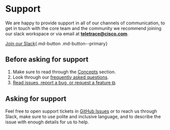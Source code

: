 # Support

We are happy to provide support in all of our channels of communication,
to get in touch with the core team and the community we recommend joining our slack workspace or via email at [**teletrace@cisco.com**](mailto:teletrace@cisco.com).

[Join our Slack](https://join.slack.com/t/teletrace/shared_invite/zt-1qv0kogcn-KlbBB2yS~gUCGszZoSpJfQ){.md-button .md-button--primary}

## Before asking for support

1. Make sure to read through the [Concepts](../concepts/distributed-tracing.md) section.
2. Look through our [frequently asked questions](./faq.md).
3. [Read issues, report a bug, or request a feature ⧉](https://github.com/teletrace/teletrace/issues).

## Asking for support

Feel free to open support tickets in [GitHub Issues](https://github.com/teletrace/teletrace/issues) or to reach us through Slack,
make sure to use polite and inclusive language, and to describe the issue with enough details for us to help.
